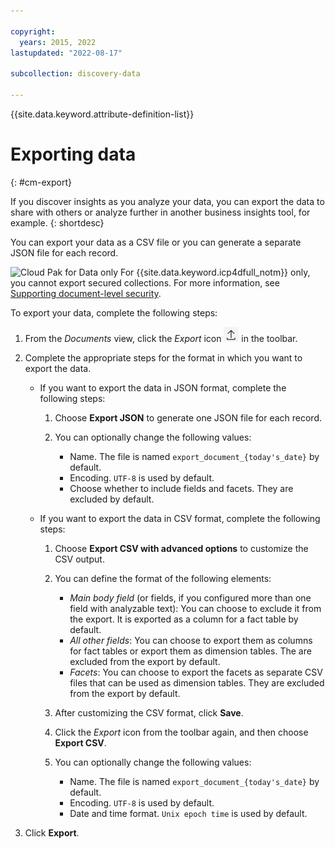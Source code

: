 ```yaml
---

copyright:
  years: 2015, 2022
lastupdated: "2022-08-17"

subcollection: discovery-data

---
```


{{site.data.keyword.attribute-definition-list}}

# Exporting data
{: #cm-export}

If you discover insights as you analyze your data, you can export the data to share with others or analyze further in another business insights tool, for example.
{: shortdesc}

You can export your data as a CSV file or you can generate a separate JSON file for each record.

![Cloud Pak for Data only](images/desktop.png) For {{site.data.keyword.icp4dfull_notm}} only, you cannot export secured collections. For more information, see [Supporting document-level security](/docs/discovery-data?topic=discovery-data-collection-types#configuredls).

To export your data, complete the following steps:

1.  From the *Documents* view, click the *Export* icon ![Export icon](images/cm-export-icon.png) in the toolbar.

1.  Complete the appropriate steps for the format in which you want to export the data.

    -   If you want to export the data in JSON format, complete the following steps:

        1.  Choose **Export JSON** to generate one JSON file for each record.
        1.  You can optionally change the following values:

            -   Name. The file is named `export_document_{today's_date}` by default.
            -   Encoding. `UTF-8` is used by default.
            -   Choose whether to include fields and facets. They are excluded by default.

    -   If you want to export the data in CSV format, complete the following steps:

        1.  Choose **Export CSV with advanced options** to customize the CSV output.
        1.  You can define the format of the following elements:

            -   *Main body field* (or fields, if you configured more than one field with analyzable text): You can choose to exclude it from the export. It is exported as a column for a fact table by default.
            -   *All other fields*: You can choose to export them as columns for fact tables or export them as dimension tables. The are excluded from the export by default.
            -   *Facets*: You can choose to export the facets as separate CSV files that can be used as dimension tables. They are excluded from the export by default.

        1.  After customizing the CSV format, click **Save**.
        1.  Click the *Export* icon from the toolbar again, and then choose **Export CSV**.
        1.  You can optionally change the following values:

            -   Name. The file is named `export_document_{today's_date}` by default.
            -   Encoding. `UTF-8` is used by default.
            -   Date and time format. `Unix epoch time` is used by default.

1.  Click **Export**.
